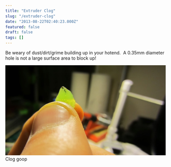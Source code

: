 ```yaml
---
title: "Extruder Clog"
slug: "/extruder-clog"
date: "2013-08-22T02:40:23.000Z"
featured: false
draft: false
tags: []
---
```


Be weary of dust/dirt/grime building up in your hotend.  A 0.35mm diameter hole is not a large surface area to block up!

[![](./images/IMG_1763.JPG)](./images/IMG_1763.JPG) Clog goop
